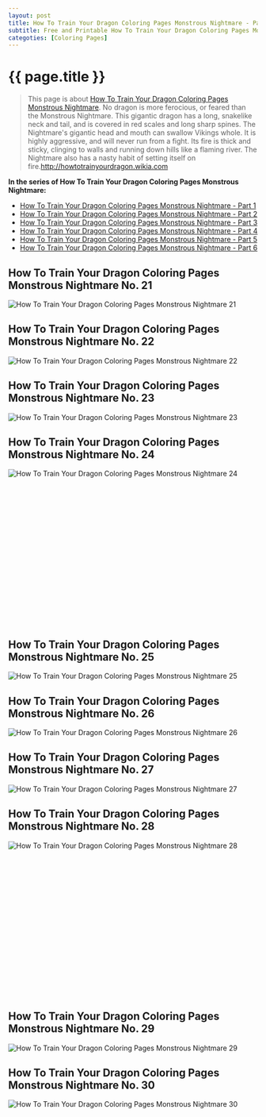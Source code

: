 ```yaml
---
layout: post
title: How To Train Your Dragon Coloring Pages Monstrous Nightmare - Part 3
subtitle: Free and Printable How To Train Your Dragon Coloring Pages Monstrous Nightmare - Part 3
categoties: [Coloring Pages]
---
```

{{ page.title }}
================
> This page is about [How To Train Your Dragon Coloring Pages Monstrous Nightmare](https://hoanghabelle.github.io/). No dragon is more ferocious, or feared than the Monstrous Nightmare. This gigantic dragon has a long, snakelike neck and tail, and is covered in red scales and long sharp spines. The Nightmare's gigantic head and mouth can swallow Vikings whole. It is highly aggressive, and will never run from a fight. Its fire is thick and sticky, clinging to walls and running down hills like a flaming river. The Nightmare also has a nasty habit of setting itself on fire.http://howtotrainyourdragon.wikia.com

**In the series of How To Train Your Dragon Coloring Pages Monstrous Nightmare:**

* [How To Train Your Dragon Coloring Pages Monstrous Nightmare - Part 1](https://hoanghabelle.github.io/2017/11/16/How-To-Train-Your-Dragon-Coloring-Pages-Monstrous-Nightmare-part-1.html)
* [How To Train Your Dragon Coloring Pages Monstrous Nightmare - Part 2](https://hoanghabelle.github.io/2017/11/16/How-To-Train-Your-Dragon-Coloring-Pages-Monstrous-Nightmare-part-2.html)
* [How To Train Your Dragon Coloring Pages Monstrous Nightmare - Part 3](https://hoanghabelle.github.io/2017/11/16/How-To-Train-Your-Dragon-Coloring-Pages-Monstrous-Nightmare-part-3.html)
* [How To Train Your Dragon Coloring Pages Monstrous Nightmare - Part 4](https://hoanghabelle.github.io/2017/11/16/How-To-Train-Your-Dragon-Coloring-Pages-Monstrous-Nightmare-part-4.html)
* [How To Train Your Dragon Coloring Pages Monstrous Nightmare - Part 5](https://hoanghabelle.github.io/2017/11/16/How-To-Train-Your-Dragon-Coloring-Pages-Monstrous-Nightmare-part-5.html)
* [How To Train Your Dragon Coloring Pages Monstrous Nightmare - Part 6](https://hoanghabelle.github.io/2017/11/16/How-To-Train-Your-Dragon-Coloring-Pages-Monstrous-Nightmare-part-6.html)
## How To Train Your Dragon Coloring Pages Monstrous Nightmare No. 21
![How To Train Your Dragon Coloring Pages Monstrous Nightmare 21](https://hoanghabelle.github.io/img1/How-To-Train-Your-Dragon-Coloring-Pages-Monstrous-Nightmare%20(21).jpg "How To Train Your Dragon Coloring Pages Monstrous Nightmare 21")

## How To Train Your Dragon Coloring Pages Monstrous Nightmare No. 22
![How To Train Your Dragon Coloring Pages Monstrous Nightmare 22](https://hoanghabelle.github.io/img1/How-To-Train-Your-Dragon-Coloring-Pages-Monstrous-Nightmare%20(22).jpg "How To Train Your Dragon Coloring Pages Monstrous Nightmare 22")

## How To Train Your Dragon Coloring Pages Monstrous Nightmare No. 23
![How To Train Your Dragon Coloring Pages Monstrous Nightmare 23](https://hoanghabelle.github.io/img1/How-To-Train-Your-Dragon-Coloring-Pages-Monstrous-Nightmare%20(23).jpg "How To Train Your Dragon Coloring Pages Monstrous Nightmare 23")

## How To Train Your Dragon Coloring Pages Monstrous Nightmare No. 24
![How To Train Your Dragon Coloring Pages Monstrous Nightmare 24](https://hoanghabelle.github.io/img1/How-To-Train-Your-Dragon-Coloring-Pages-Monstrous-Nightmare%20(24).jpg "How To Train Your Dragon Coloring Pages Monstrous Nightmare 24")

<script async src="//pagead2.googlesyndication.com/pagead/js/adsbygoogle.js"></script><!-- Texxtonly --><ins class="adsbygoogle" style="display:inline-block;width:336px;height:280px" data-ad-client="ca-pub-6753140515841889" data-ad-slot="3207852233"></ins><script>(adsbygoogle = window.adsbygoogle || []).push({}); </script>

## How To Train Your Dragon Coloring Pages Monstrous Nightmare No. 25
![How To Train Your Dragon Coloring Pages Monstrous Nightmare 25](https://hoanghabelle.github.io/img1/How-To-Train-Your-Dragon-Coloring-Pages-Monstrous-Nightmare%20(25).jpg "How To Train Your Dragon Coloring Pages Monstrous Nightmare 25")

## How To Train Your Dragon Coloring Pages Monstrous Nightmare No. 26
![How To Train Your Dragon Coloring Pages Monstrous Nightmare 26](https://hoanghabelle.github.io/img1/How-To-Train-Your-Dragon-Coloring-Pages-Monstrous-Nightmare%20(26).jpg "How To Train Your Dragon Coloring Pages Monstrous Nightmare 26")

## How To Train Your Dragon Coloring Pages Monstrous Nightmare No. 27
![How To Train Your Dragon Coloring Pages Monstrous Nightmare 27](https://hoanghabelle.github.io/img1/How-To-Train-Your-Dragon-Coloring-Pages-Monstrous-Nightmare%20(27).jpg "How To Train Your Dragon Coloring Pages Monstrous Nightmare 27")

## How To Train Your Dragon Coloring Pages Monstrous Nightmare No. 28
![How To Train Your Dragon Coloring Pages Monstrous Nightmare 28](https://hoanghabelle.github.io/img1/How-To-Train-Your-Dragon-Coloring-Pages-Monstrous-Nightmare%20(28).jpg "How To Train Your Dragon Coloring Pages Monstrous Nightmare 28")

<script async src="//pagead2.googlesyndication.com/pagead/js/adsbygoogle.js"></script><!-- Texxtonly --><ins class="adsbygoogle" style="display:inline-block;width:336px;height:280px" data-ad-client="ca-pub-6753140515841889" data-ad-slot="3207852233"></ins><script>(adsbygoogle = window.adsbygoogle || []).push({}); </script>

## How To Train Your Dragon Coloring Pages Monstrous Nightmare No. 29
![How To Train Your Dragon Coloring Pages Monstrous Nightmare 29](https://hoanghabelle.github.io/img1/How-To-Train-Your-Dragon-Coloring-Pages-Monstrous-Nightmare%20(29).jpg "How To Train Your Dragon Coloring Pages Monstrous Nightmare 29")

## How To Train Your Dragon Coloring Pages Monstrous Nightmare No. 30
![How To Train Your Dragon Coloring Pages Monstrous Nightmare 30](https://hoanghabelle.github.io/img1/How-To-Train-Your-Dragon-Coloring-Pages-Monstrous-Nightmare%20(30).jpg "How To Train Your Dragon Coloring Pages Monstrous Nightmare 30")

